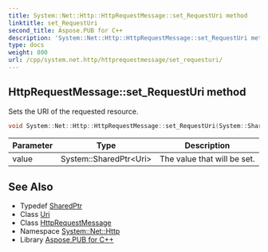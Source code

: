 ```yaml
---
title: System::Net::Http::HttpRequestMessage::set_RequestUri method
linktitle: set_RequestUri
second_title: Aspose.PUB for C++
description: 'System::Net::Http::HttpRequestMessage::set_RequestUri method. Sets the URI of the requested resource in C++.'
type: docs
weight: 800
url: /cpp/system.net.http/httprequestmessage/set_requesturi/
---
```

## HttpRequestMessage::set_RequestUri method


Sets the URI of the requested resource.

```cpp
void System::Net::Http::HttpRequestMessage::set_RequestUri(System::SharedPtr<Uri> value)
```


| Parameter | Type | Description |
| --- | --- | --- |
| value | System::SharedPtr\<Uri\> | The value that will be set. |

## See Also

* Typedef [SharedPtr](../../../system/sharedptr/)
* Class [Uri](../../../system/uri/)
* Class [HttpRequestMessage](../)
* Namespace [System::Net::Http](../../)
* Library [Aspose.PUB for C++](../../../)
